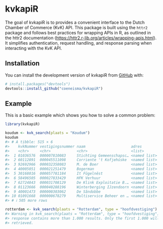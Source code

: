 
<!-- README.md is generated from README.Rmd. Please edit that file -->

# kvkapiR

<!-- badges: start -->
<!-- badges: end -->

The goal of kvkapiR is to provides a convenient interface to the Dutch
Chamber of Commerce (KvK) API. This package is built using the `httr2`
package and follows best practices for wrapping APIs in R, as outlined
in the httr2 documentation
(<https://httr2.r-lib.org/articles/wrapping-apis.html>). It simplifies
authentication, request handling, and response parsing when interacting
with the KvK API.

## Installation

You can install the development version of kvkapiR from
[GitHub](https://github.com/) with:

``` r
# install.packages("devtools")
devtools::install_github("coeneisma/kvkapiR")
```

## Example

This is a basic example which shows you how to solve a common problem:

``` r
library(kvkapiR)

koudum <- kvk_search(plaats = "Koudum")
koudum
#> # A tibble: 515 × 6
#>    kvkNummer vestigingsnummer naam                     adres        type  links 
#>    <chr>     <chr>            <chr>                    <list>       <chr> <list>
#>  1 01036576  000007810083     Stichting Gemeenschapsc… <named list> neve… <list>
#>  2 60112891  000045511098     Corriente 't Kofjehúske  <named list> neve… <list>
#>  3 92692966  000032358083     M. de Boer               <named list> neve… <list>
#>  4 40005051  000021251479     Bogerman                 <named list> neve… <list>
#>  5 30168016  000057781184     It Fûgelnêst             <named list> neve… <list>
#>  6 58496505  000027833429     HFK Verhuur              <named list> hoof… <list>
#>  7 62724843  000031708129     De Klink Exploitatie B.… <named list> hoof… <list>
#>  8 01123666  000040288196     Winterberging IJzendoorn <named list> hoof… <list>
#>  9 40001473  000000303062     De Sândobbe              <named list> hoof… <list>
#> 10 01091668  000000678279     Multiservice Beheer en … <named list> hoof… <list>
#> # ℹ 505 more rows
```

``` r
rotterdam <- kvk_search(plaats = "Rotterdam", type = "hoofdvestiging")
#> Warning in kvk_search(plaats = "Rotterdam", type = "hoofdvestiging"): API
#> response contains more than 1.000 results. Only the first 1.000 will be
#> retrieved.
```
